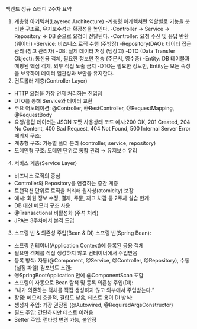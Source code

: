 ﻿백엔드 정규 스터디 2주차 요약

1. 계층형 아키텍쳐(Layered Architecture)
-계층형 아케텍쳐란 역할별로 기능을 분리한 구조로, 유지보수성과 확장성을 높인다.
-Controller → Service → Repository → DB 순으로 요청이 전달된다.
-Controller: 요청 수신 및 응답 반환 (웨이터)
-Service: 비즈니스 로직 수행 (주방장)
-Repository(DAO): 데이터 접근 관리 (창고 관리자)
-DB: 실제 데이터 저장 (냉장고)
-DTO (Data Transfer Object): 통신용 객체, 필요한 정보만 전송 (주문서, 영수증)
-Entity: DB 테이블과 매핑된 핵심 객체, 외부 직접 노출 금지
-DTO는 필요한 정보만, Entity는 모든 속성을 보유하여 데이터 일관성과 보안을 유지한다.
2. 컨트롤러 계층(Controller Layer)
- HTTP 요청을 가장 먼저 처리하는 진입점
- DTO를 통해 Service와 데이터 교환
- 주요 어노테이션: @Controller, @RestController, @RequestMapping, @RequestBody
- 요청/응답 데이터는 JSON 포맷 사용상태 코드 예시:200 OK, 201 Created, 204 No Content, 400 Bad Request, 404 Not Found, 500 Internal Server Error
패키지 구조:
- 계층형 구조: 기능별 폴더 분리 (controller, service, repository)
- 도메인형 구조: 도메인 단위로 통합 관리 → 유지보수 유리

4. 서비스 계층(Service Layer)
- 비즈니스 로직의 중심
- Controller와 Repository를 연결하는 중간 계층
- 트랜잭션 단위로 로직을 처리해 원자성(atomicity) 보장
- 예시: 회원 정보 수정, 결제, 주문, 재고 차감 등
2주차 실습 한계:
- DB 대신 메모리 구조 사용
- @Transactional 비활성화 (주석 처리)
- JPA는 3주차에서 본격 도입
3. 스프링 빈 & 의존성 주입(Bean & DI)
스프링 빈(Spring Bean):
- 스프링 컨테이너(Application Context)에 등록된 공용 객체
- 필요한 객체를 직접 생성하지 않고 컨테이너에서 주입받음
- 등록 방식: 자동(@Component, @Service, @Controller, @Repository), 수동(설정 파일)
컴포넌트 스캔:
- @SpringBootApplication 안에 @ComponentScan 포함
- 스프링이 자동으로 Bean 탐색 및 등록
의존성 주입(DI):
- “내가 의존하는 객체를 직접 생성하지 않고 외부에서 주입받는다.”
- 장점: 메모리 효율적, 결합도 낮음, 테스트 용이
DI 방식:
- 생성자 주입: 가장 권장됨 (@Autowired, @RequiredArgsConstructor)
- 필드 주입: 간단하지만 테스트 어려움
- Setter 주입: 런타임 변경 가능, 불안정
